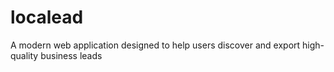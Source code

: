 # localead
A modern web application designed to help users discover and export high-quality business leads 
